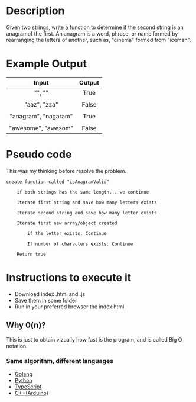 # Description

Given two strings, write a function to determine if the second string is an anagramof the first. An anagram is a word, phrase, or name formed by rearranging the letters of another, such as, "cinema" formed from "iceman".

# Example Output

| Input                 | Output        |
|:---------------------:|:-------------:|
| "", ""                | True          |
|                       |               |
| "aaz", "zza"          | False         |
|                       |               |
| "anagram", "nagaram"  | True          |
|                       |               |
| "awesome", "awesom"   | False         |

# Pseudo code

This was my thinking before resolve the problem.
```
create function called "isAnagramValid"

    if both strings has the same length... we continue

    Iterate first string and save how many letters exists

    Iterate second string and save how many letter exists

    Iterate first new array/object created

        if the letter exists. Continue

        If number of characters exists. Continue

    Return true
```

# Instructions to execute it
* Download index .html and .js
* Save them in some folder
* Run in your preferred browser the index.html

## Why 0(n)?
This is just to obtain vizually how fast is the program, and is called Big O notation.

### Same algorithm, different languages

* [Golang](https://github.com/cjairm/go/tree/master/Algorithms-Go)
* [Python](https://github.com/cjairm/python/tree/master/Algoritms-Py)
* [TypeScript](https://github.com/cjairm/typescript/tree/master/Algorithms-TS)
* [C++(Arduino)](https://github.com/cjairm/arduino/tree/master/Algorithms-Cpp)
